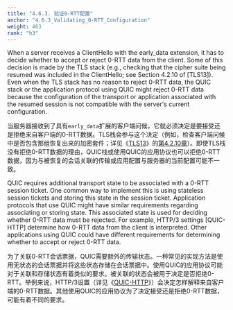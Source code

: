 ```yaml
---
title: "4.6.3. 验证0-RTT配置"
anchor: "4.6.3_Validating_0-RTT_Configuration"
weight: 463
rank: "h3"
---
```


When a server receives a ClientHello with the early_data extension, it has to decide whether to accept or reject 0-RTT data from the client. Some of this decision is made by the TLS stack (e.g., checking that the cipher suite being resumed was included in the ClientHello; see Section 4.2.10 of [TLS13]). Even when the TLS stack has no reason to reject 0-RTT data, the QUIC stack or the application protocol using QUIC might reject 0-RTT data because the configuration of the transport or application associated with the resumed session is not compatible with the server's current configuration.

当服务器接收到了具有`early_data`扩展的客户端问候，它就必须决定是要接受还是拒绝来自客户端的0-RTT数据。TLS栈会参与这个决定（例如，检查客户端问候中是否包含那组恢复出来的加密套件；详见《[TLS13]()》的[第4.2.10章]()）。即使TLS栈没有拒绝0-RTT数据的理由，QUIC栈或使用QUIC的应用协议也可以拒绝0-RTT数据，因为与被恢复的会话关联的传输或应用配置与服务器的当前配置可能不一致。

QUIC requires additional transport state to be associated with a 0-RTT session ticket. One common way to implement this is using stateless session tickets and storing this state in the session ticket. Application protocols that use QUIC might have similar requirements regarding associating or storing state. This associated state is used for deciding whether 0-RTT data must be rejected. For example, HTTP/3 settings [QUIC-HTTP] determine how 0-RTT data from the client is interpreted. Other applications using QUIC could have different requirements for determining whether to accept or reject 0-RTT data.

为了关联0-RTT会话票据，QUIC需要额外的传输状态。一种常见的实现方法是使用无状态的会话票据并将这些状态存储在会话票据中。使用QUIC的应用协议可能对于关联和存储状态有着类似的要求。被关联的状态会被用于决定是否拒绝0-RTT。举例来说，HTTP/3设置（详见《[QUIC-HTTP]()》）会决定怎样解释来自客户端的0-RTT数据。其他使用QUIC的应用协议为了决定接受还是拒绝0-RTT数据，可能有着不同的要求。
